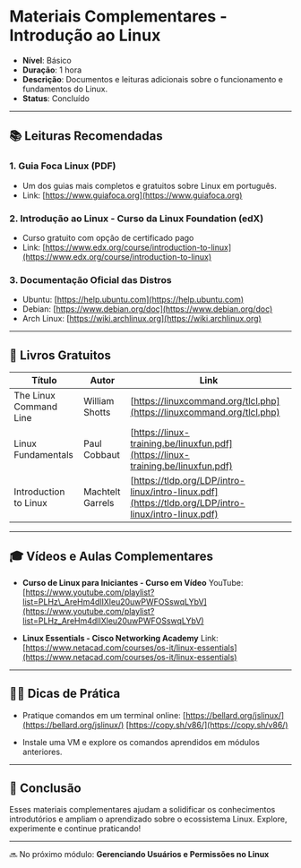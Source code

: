 # Materiais Complementares - Introdução ao Linux

* **Nível**: Básico
* **Duração**: 1 hora
* **Descrição**: Documentos e leituras adicionais sobre o funcionamento e fundamentos do Linux.
* **Status**: Concluído

---

## 📚 Leituras Recomendadas

### 1. Guia Foca Linux (PDF)

* Um dos guias mais completos e gratuitos sobre Linux em português.
* Link: [https://www.guiafoca.org](https://www.guiafoca.org)

### 2. Introdução ao Linux - Curso da Linux Foundation (edX)

* Curso gratuito com opção de certificado pago
* Link: [https://www.edx.org/course/introduction-to-linux](https://www.edx.org/course/introduction-to-linux)

### 3. Documentação Oficial das Distros

* Ubuntu: [https://help.ubuntu.com](https://help.ubuntu.com)
* Debian: [https://www.debian.org/doc](https://www.debian.org/doc)
* Arch Linux: [https://wiki.archlinux.org](https://wiki.archlinux.org)

---

## 📘 Livros Gratuitos

| Título                 | Autor            | Link                                                                                                 |
| ---------------------- | ---------------- | ---------------------------------------------------------------------------------------------------- |
| The Linux Command Line | William Shotts   | [https://linuxcommand.org/tlcl.php](https://linuxcommand.org/tlcl.php)                               |
| Linux Fundamentals     | Paul Cobbaut     | [https://linux-training.be/linuxfun.pdf](https://linux-training.be/linuxfun.pdf)                     |
| Introduction to Linux  | Machtelt Garrels | [https://tldp.org/LDP/intro-linux/intro-linux.pdf](https://tldp.org/LDP/intro-linux/intro-linux.pdf) |

---

## 🎓 Vídeos e Aulas Complementares

* **Curso de Linux para Iniciantes - Curso em Vídeo**
  YouTube: [https://www.youtube.com/playlist?list=PLHz\_AreHm4dlIXleu20uwPWFOSswqLYbV](https://www.youtube.com/playlist?list=PLHz_AreHm4dlIXleu20uwPWFOSswqLYbV)

* **Linux Essentials - Cisco Networking Academy**
  Link: [https://www.netacad.com/courses/os-it/linux-essentials](https://www.netacad.com/courses/os-it/linux-essentials)

---

## 🧑‍💻 Dicas de Prática

* Pratique comandos em um terminal online:
  [https://bellard.org/jslinux/](https://bellard.org/jslinux/)
  [https://copy.sh/v86/](https://copy.sh/v86/)

* Instale uma VM e explore os comandos aprendidos em módulos anteriores.

---

## 🚀 Conclusão

Esses materiais complementares ajudam a solidificar os conhecimentos introdutórios e ampliam o aprendizado sobre o ecossistema Linux. Explore, experimente e continue praticando!

---

🔜 No próximo módulo: **Gerenciando Usuários e Permissões no Linux**
